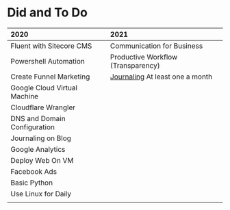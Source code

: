 # Did and To Do

| 2020 | 2021 |
| :--- | :--- |
| Fluent with Sitecore CMS | Communication for Business |
| Powershell Automation | Productive Workflow \(Transparency\) |
| Create Funnel Marketing | [Journaling](https://ulilalbab.web.id/blog/) At least one a month |
| Google Cloud Virtual Machine |  |
| Cloudflare Wrangler |  |
| DNS and Domain Configuration |  |
| Journaling on Blog |  |
| Google Analytics |  |
| Deploy Web On VM |  |
| Facebook Ads |  |
| Basic Python |  |
| Use Linux for Daily |  |
|  |  |

